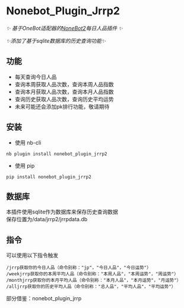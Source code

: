 
# Nonebot_Plugin_Jrrp2
  
_✨ 基于OneBot适配器的[NoneBot2](https://v2.nonebot.dev/)每日人品插件 ✨_


_✨添加了基于sqlite数据库的历史查询功能✨_

## 功能

- 每天查询今日人品
- 查询本周获取人品次数，查询本周人品指数
- 查询本月获取人品次数，查询本月人品指数
- 查询历史获取人品次数，查询历史平均运势
- 未来可能还会添加pk排行功能，敬请期待

## 安装

- 使用 nb-cli

```
nb plugin install nonebot_plugin_jrrp2
```

- 使用 pip

```
pip install nonebot_plugin_jrrp2
```

## 数据库
本插件使用sqlite作为数据库来保存历史查询数据    
保存位置为/data/jrrp2/jrrpdata.db


## 指令

可以使用以下指令触发

```
/jrrp获取你的今日人品（命令别称："jp"，"今日人品"，"今日运势"）
/weekjrrp获取你的本周平均人品（命令别称："本周人品"，"本周运势"，"周运势"）
/monthjrrp获取你的本月平均人品（命令别称："本月人品"，"本月运势"，"月运势"）
/alljrrp获取你的历史平均人品（命令别称："总人品"，"平均人品"，"平均运势"）
```

部分借鉴：nonebot_plugin_jrrp